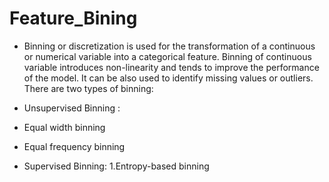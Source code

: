 # Feature_Bining

* Binning or discretization is used for the transformation of a continuous or numerical variable into a categorical feature. Binning of continuous variable introduces non-linearity and tends to improve the performance of the model. It can be also used to identify missing values or outliers.
There are two types of binning:

* Unsupervised Binning :
* Equal width binning<br>
* Equal frequency binning<br>

* Supervised Binning:
1.Entropy-based binning
